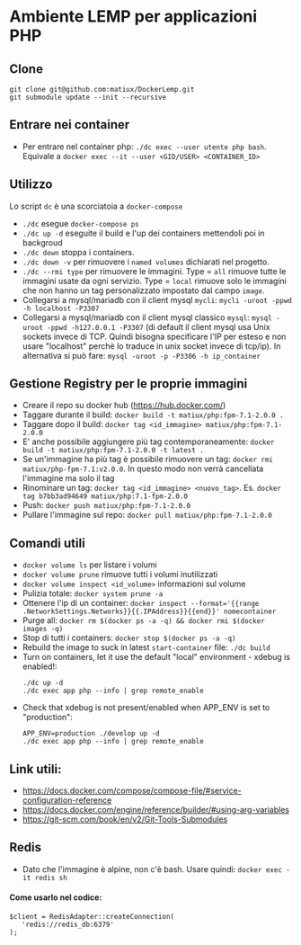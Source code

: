Ambiente LEMP per applicazioni PHP
==================================

## Clone
```
git clone git@github.com:matiux/DockerLemp.git
git submodule update --init --recursive
```

## Entrare nei container
* Per entrare nel container php: `./dc exec --user utente php bash`. Equivale a  `docker exec --it --user <GID/USER> <CONTAINER_ID>`

## Utilizzo
Lo script `dc` è una scorciatoia a `docker-compose`
* `./dc` esegue `docker-compose ps`
* `./dc up -d` eseguite il build e l'up dei containers mettendoli poi in backgroud
* `./dc down` stoppa i containers.
* `./dc down -v` per rimuovere i `named volumes` dichiarati nel progetto.
* `./dc --rmi type` per rimuovere le immagini. Type = `all` rimuove tutte le immagini usate da ogni servizio. Type = `local` rimuove solo le immagini che non hanno un tag personalizzato impostato dal campo `image`.
* Collegarsi a mysql/mariadb con il client mysql `mycli`: `mycli -uroot -ppwd -h localhost -P3307`
* Collegarsi a mysql/mariadb con il client mysql classico `mysql`: `mysql -uroot -ppwd -h127.0.0.1 -P3307` (di default il client mysql usa Unix sockets invece di TCP. Quindi bisogna specificare l'IP per esteso e non usare "localhost" perchè lo traduce in unix socket invece di tcp/ip). In alternativa si può fare: `mysql -uroot -p -P3306 -h ip_container`

## Gestione Registry per le proprie immagini
* Creare il repo su docker hub (https://hub.docker.com/)
* Taggare durante il build: `docker build -t matiux/php:fpm-7.1-2.0.0 .`
* Taggare dopo il build: `docker tag <id_immagine> matiux/php:fpm-7.1-2.0.0`
* E' anche possibile aggiungere più tag contemporaneamente: `docker build -t matiux/php:fpm-7.1-2.0.0 -t latest .`
* Se un'immagine ha più tag è possibile rimuovere un tag: `docker rmi matiux/php-fpm-7.1:v2.0.0`. In questo modo non verrà cancellata l'immagine ma solo il tag
* Rinominare un tag: `docker tag <id_immagine> <nuovo_tag>`. Es. `docker tag b7bb3ad94649 matiux/php:7.1-fpm-2.0.0`
* Push: `docker push matiux/php:fpm-7.1-2.0.0`
* Pullare l'immagine sul repo: `docker pull matiux/php:fpm-7.1-2.0.0`

## Comandi utili
* `docker volume ls` per listare i volumi
* `docker volume prune` rimuove tutti i volumi inutilizzati
* `docker volume inspect <id_volume>` informazioni sul volume
* Pulizia totale: `docker system prune -a`
* Ottenere l'ip di un container: `docker inspect --format='{{range .NetworkSettings.Networks}}{{.IPAddress}}{{end}}' nomecontainer`
* Purge all: `docker rm $(docker ps -a -q) && docker rmi $(docker images -q)`
* Stop di tutti i containers: `docker stop $(docker ps -a -q)`
* Rebuild the image to suck in latest `start-container` file: `./dc build`
* Turn on containers, let it use the default "local" environment - xdebug is enabled!:
   ```
   ./dc up -d
   ./dc exec app php --info | grep remote_enable
   ```
* Check that xdebug is not present/enabled when APP_ENV is set to "production":
   ```
   APP_ENV=production ./develop up -d
   ./dc exec app php --info | grep remote_enable
   ```

## Link utili:
* https://docs.docker.com/compose/compose-file/#service-configuration-reference
* https://docs.docker.com/engine/reference/builder/#using-arg-variables
* https://git-scm.com/book/en/v2/Git-Tools-Submodules

## Redis

* Dato che l'immagine è alpine, non c'è bash. Usare quindi: `docker exec -it redis sh`

#### Come usarlo nel codice:

```
$client = RedisAdapter::createConnection(
   'redis://redis_db:6379'
);
```